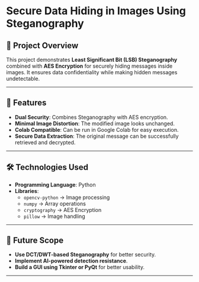 # Secure Data Hiding in Images Using Steganography

## 📌 Project Overview
This project demonstrates **Least Significant Bit (LSB) Steganography** combined with **AES Encryption** for securely hiding messages inside images. It ensures data confidentiality while making hidden messages undetectable.

---

## 🚀 Features
- **Dual Security**: Combines Steganography with AES encryption.
- **Minimal Image Distortion**: The modified image looks unchanged.
- **Colab Compatible**: Can be run in Google Colab for easy execution.
- **Secure Data Extraction**: The original message can be successfully retrieved and decrypted.

---

## 🛠️ Technologies Used
- **Programming Language**: Python
- **Libraries**:
  - `opencv-python` → Image processing
  - `numpy` → Array operations
  - `cryptography` → AES Encryption
  - `pillow` → Image handling

---

## 🔮 Future Scope
- **Use DCT/DWT-based Steganography** for better security.
- **Implement AI-powered detection resistance**.
- **Build a GUI using Tkinter or PyQt** for better usability.

---
